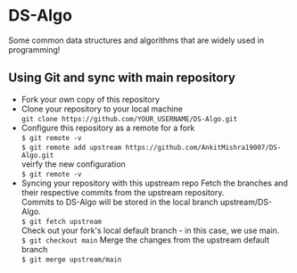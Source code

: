 # DS-Algo
Some common data structures and algorithms that are widely used in programming!
## Using Git and sync with main repository
* Fork your own copy of this repository
* Clone your repository to your local machine \
  `git clone https://github.com/YOUR_USERNAME/DS-Algo.git`
* Configure this repository as a remote for a fork \
  `$ git remote -v` \
  `$ git remote add upstream https://github.com/AnkitMishra19007/DS-Algo.git` \
  veirfy the new configuration \
  `$ git remote -v`
* Syncing your repository with this upstream repo
  Fetch the branches and their respective commits from the upstream repository. \
  Commits to DS-Algo will be stored in the local branch upstream/DS-Algo. \
  `$ git fetch upstream` \
  Check out your fork's local default branch - in this case, we use main. \
  `$ git checkout main`
  Merge the changes from the upstream default branch \
  `$ git merge upstream/main`
